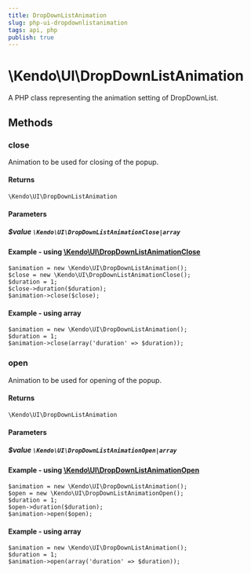```yaml
---
title: DropDownListAnimation
slug: php-ui-dropdownlistanimation
tags: api, php
publish: true
---
```


# \Kendo\UI\DropDownListAnimation

A PHP class representing the animation setting of DropDownList.


## Methods

### close

Animation to be used for closing of the popup.

#### Returns
`\Kendo\UI\DropDownListAnimation`

#### Parameters

##### $value `\Kendo\UI\DropDownListAnimationClose|array`


#### Example - using [\Kendo\UI\DropDownListAnimationClose](/api/wrappers/php/kendo/ui/dropdownlistanimationclose)

    $animation = new \Kendo\UI\DropDownListAnimation();
    $close = new \Kendo\UI\DropDownListAnimationClose();
    $duration = 1;
    $close->duration($duration);
    $animation->close($close);

#### Example - using array

    $animation = new \Kendo\UI\DropDownListAnimation();
    $duration = 1;
    $animation->close(array('duration' => $duration));

### open

Animation to be used for opening of the popup.

#### Returns
`\Kendo\UI\DropDownListAnimation`

#### Parameters

##### $value `\Kendo\UI\DropDownListAnimationOpen|array`


#### Example - using [\Kendo\UI\DropDownListAnimationOpen](/api/wrappers/php/kendo/ui/dropdownlistanimationopen)

    $animation = new \Kendo\UI\DropDownListAnimation();
    $open = new \Kendo\UI\DropDownListAnimationOpen();
    $duration = 1;
    $open->duration($duration);
    $animation->open($open);

#### Example - using array

    $animation = new \Kendo\UI\DropDownListAnimation();
    $duration = 1;
    $animation->open(array('duration' => $duration));


